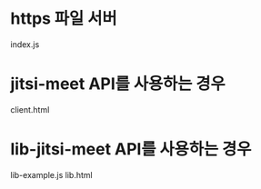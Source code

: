 # https 파일 서버
index.js

# jitsi-meet API를 사용하는 경우
client.html

# lib-jitsi-meet API를 사용하는 경우
lib-example.js
lib.html

